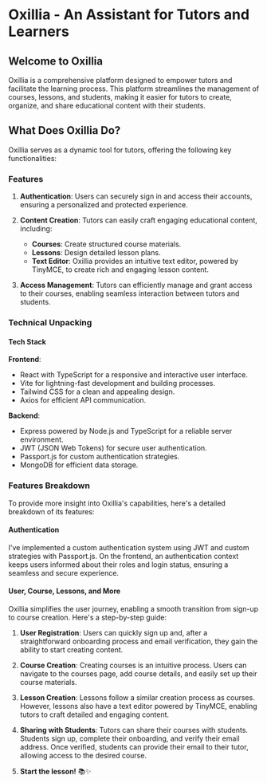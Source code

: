 # Oxillia - An Assistant for Tutors and Learners

## Welcome to Oxillia
Oxillia is a comprehensive platform designed to empower tutors and facilitate the learning process. This platform streamlines the management of courses, lessons, and students, making it easier for tutors to create, organize, and share educational content with their students.

## What Does Oxillia Do?
Oxillia serves as a dynamic tool for tutors, offering the following key functionalities:

### Features

1. **Authentication**: Users can securely sign in and access their accounts, ensuring a personalized and protected experience.

2. **Content Creation**: Tutors can easily craft engaging educational content, including:
    - **Courses**: Create structured course materials.
    - **Lessons**: Design detailed lesson plans.
    - **Text Editor**: Oxillia provides an intuitive text editor, powered by TinyMCE, to create rich and engaging lesson content.

3. **Access Management**: Tutors can efficiently manage and grant access to their courses, enabling seamless interaction between tutors and students.

### Technical Unpacking

#### Tech Stack

**Frontend**:
- React with TypeScript for a responsive and interactive user interface.
- Vite for lightning-fast development and building processes.
- Tailwind CSS for a clean and appealing design.
- Axios for efficient API communication.

**Backend**:
- Express powered by Node.js and TypeScript for a reliable server environment.
- JWT (JSON Web Tokens) for secure user authentication.
- Passport.js for custom authentication strategies.
- MongoDB for efficient data storage.

### Features Breakdown

To provide more insight into Oxillia's capabilities, here's a detailed breakdown of its features:

#### Authentication

I've implemented a custom authentication system using JWT and custom strategies with Passport.js. On the frontend, an authentication context keeps users informed about their roles and login status, ensuring a seamless and secure experience.

#### User, Course, Lessons, and More

Oxillia simplifies the user journey, enabling a smooth transition from sign-up to course creation. Here's a step-by-step guide:

1. **User Registration**: Users can quickly sign up and, after a straightforward onboarding process and email verification, they gain the ability to start creating content.

2. **Course Creation**: Creating courses is an intuitive process. Users can navigate to the courses page, add course details, and easily set up their course materials.

3. **Lesson Creation**: Lessons follow a similar creation process as courses. However, lessons also have a text editor powered by TinyMCE, enabling tutors to craft detailed and engaging content.

4. **Sharing with Students**: Tutors can share their courses with students. Students sign up, complete their onboarding, and verify their email address. Once verified, students can provide their email to their tutor, allowing access to the desired course.
5. **Start the lesson!** 📚✨
